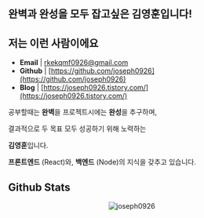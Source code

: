 <h2>완벽과 완성을 모두 잡고싶은 <b>김영훈</b>입니다!</h2>


<h2>저는 이런 사람이에요</h2>

- **Email** |  rkekqmf0926@gmail.com
- **Github** | [https://github.com/joseph0926](https://github.com/joseph0926)
- **Blog** | [https://joseph0926.tistory.com/](https://joseph0926.tistory.com/)

공부할때는 **완벽**을 프로젝트시에는 **완성**을 추구하며, 

결과적으로 두 목표 모두 성공하기 위해 노력하는

**김영훈**입니다.

**프론트엔드** (React)와, **백엔드** (Node)의 지식을 갖추고 있습니다.

<h2>Github Stats</h2>

<p align="center"> <img src="https://github-readme-stats.vercel.app/api?username=joseph0926&show_icons=true&theme=gotham" alt="joseph0926" />
